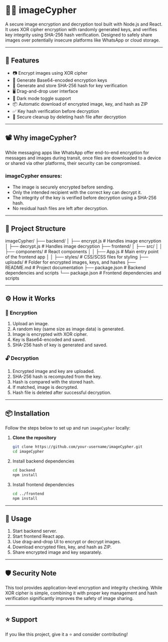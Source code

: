 # 📸🔐 imageCypher

A secure image encryption and decryption tool built with Node.js and React. It uses XOR cipher encryption with randomly generated keys, and verifies key integrity using SHA-256 hash verification. Designed to safely share images over potentially insecure platforms like WhatsApp or cloud storage.

---

## 📌 Features

- 📷 Encrypt images using XOR cipher  
- 🔑 Generate Base64-encoded encryption keys  
- 📝 Generate and store SHA-256 hash for key verification  
- 🖥️ Drag-and-drop user interface  
- 🌙 Dark mode toggle support  
- 📦 Automatic download of encrypted image, key, and hash as ZIP  
- ✅ Key hash verification before decryption  
- 🧹 Secure cleanup by deleting hash file after decryption  

---

## 📽️ Why imageCypher?

While messaging apps like WhatsApp offer end-to-end encryption for messages and images during transit, once files are downloaded to a device or shared via other platforms, their security can be compromised.

### imageCypher ensures:

- The image is securely encrypted before sending.  
- Only the intended recipient with the correct key can decrypt it.  
- The integrity of the key is verified before decryption using a SHA-256 hash.  
- No residual hash files are left after decryption.  

---

## 📂 Project Structure

imageCypher/ ├── backend/ │ ├── encrypt.js # Handles image encryption │ ├── decrypt.js # Handles image decryption ├── frontend/ │ ├── src/ │ │ ├── components/ # React components │ │ ├── App.js # Main entry point of the frontend app │ │ ├── styles/ # CSS/SCSS files for styling ├── uploads/ # Folder for encrypted images, keys, and hashes ├── README.md # Project documentation ├── package.json # Backend dependencies and scripts └── package.json # Frontend dependencies and scripts

---

## ⚙️ How it Works

### 🔐 Encryption

1. Upload an image.  
2. A random key (same size as image data) is generated.  
3. Image is encrypted with XOR cipher.  
4. Key is Base64-encoded and saved.  
5. SHA-256 hash of key is generated and saved.  

### 🔓 Decryption

1. Encrypted image and key are uploaded.  
2. SHA-256 hash is recomputed from the key.  
3. Hash is compared with the stored hash.  
4. If matched, image is decrypted.  
5. Hash file is deleted after successful decryption.  

---

## 📦 Installation

Follow the steps below to set up and run `imageCypher` locally:

1. **Clone the repository**

   ```bash
   git clone https://github.com/your-username/imageCypher.git
   cd imageCypher
   ```

2. Install backend dependencies
   ```bash
   cd backend
   npm install
   ```
   
3. Install frontend dependencies
   ```bash
   cd ../frontend
   npm install
   ```
---

## 🚀 Usage

1. Start backend server.  
2. Start frontend React app.  
3. Use drag-and-drop UI to encrypt or decrypt images.  
4. Download encrypted files, key, and hash as ZIP.  
5. Share encrypted image and key separately.  

---

## 🛡️ Security Note

This tool provides application-level encryption and integrity checking. While XOR cipher is simple, combining it with proper key management and hash verification significantly improves the safety of image sharing.

---

## ⭐️ Support

If you like this project, give it a ⭐️ and consider contributing!
